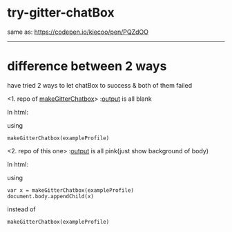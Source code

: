 # try-gitter-chatBox
same as: https://codepen.io/kiecoo/pen/PQZdOO

----
# difference between 2 ways

have tried 2 ways to let chatBox to success & both of them failed


<1. repo of [makeGitterChatbox](https://github.com/kiecoo/makeGitterChatbox/blob/master/index.html)>   :[output](https://kiecoo.github.io/makeGitterChatbox/) is all blank


In html:

using
```
makeGitterChatbox(exampleProfile)
```


<2. repo of this one>            :[output](https://kiecoo.github.io/try-gitter-chatBox/) is all pink(just show background of body)


In html: 

using
```
var x = makeGitterChatbox(exampleProfile)
document.body.appendChild(x)

```
instead of 
```
makeGitterChatbox(exampleProfile)
```
